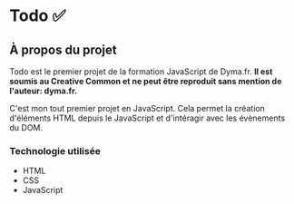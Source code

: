 # Todo :white_check_mark:

## À propos du projet

Todo est le premier projet de la formation JavaScript de Dyma.fr.
**Il est soumis au Creative Common et ne peut être reproduit sans mention de l'auteur: dyma.fr.**

C'est mon tout premier projet en JavaScript. Cela permet la création d'éléments HTML depuis le JavaScript et d'intéragir avec les évènements du DOM.

### Technologie utilisée
+ HTML
+ CSS
+ JavaScript

